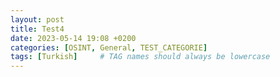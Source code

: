```yaml
---
layout: post
title: Test4
date: 2023-05-14 19:08 +0200
categories: [OSINT, General, TEST_CATEGORIE]
tags: [Turkish]     # TAG names should always be lowercase
---
```

